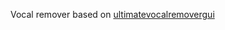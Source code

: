Vocal remover based on [ultimatevocalremovergui](https://github.com/Anjok07/ultimatevocalremovergui)
